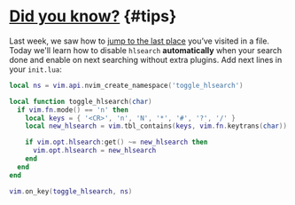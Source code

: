 # [Did you know?](#tips) {#tips}

Last week, we saw how to [jump to the last place](https://this-week-in-neovim.org/2023/Jan/02#tips) you’ve visited in a file.
Today we'll learn how to disable `hlsearch` **automatically** when your search done and enable on next searching without extra plugins.
Add next lines in your `init.lua`:

```lua
local ns = vim.api.nvim_create_namespace('toggle_hlsearch')

local function toggle_hlsearch(char)
  if vim.fn.mode() == 'n' then
    local keys = { '<CR>', 'n', 'N', '*', '#', '?', '/' }
    local new_hlsearch = vim.tbl_contains(keys, vim.fn.keytrans(char))

    if vim.opt.hlsearch:get() ~= new_hlsearch then
      vim.opt.hlsearch = new_hlsearch
    end
  end
end

vim.on_key(toggle_hlsearch, ns)
```
